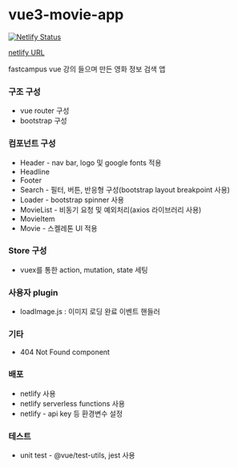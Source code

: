# vue3-movie-app

[![Netlify Status](https://api.netlify.com/api/v1/badges/b1a2aa81-fe1d-4ce4-87f6-514542139e61/deploy-status)](https://app.netlify.com/sites/sleepy-swanson-adba46/deploys)

[netlify URL](https://sleepy-swanson-adba46.netlify.app/#/)

fastcampus vue 강의 들으며 만든 영화 정보 검색 앱

### 구조 구성

- vue router 구성
- bootstrap 구성

### 컴포넌트 구성

- Header - nav bar, logo 및 google fonts 적용
- Headline
- Footer
- Search - 필터, 버튼, 반응형 구성(bootstrap layout breakpoint 사용)
- Loader - bootstrap spinner 사용
- MovieList - 비동기 요청 및 예외처리(axios 라이브러리 사용)
- MovieItem
- Movie - 스켈레톤 UI 적용

### Store 구성

- vuex를 통한 action, mutation, state 세팅

### 사용자 plugin

- loadImage.js : 이미지 로딩 완료 이벤트 핸들러

### 기타

- 404 Not Found component

### 배포

- netlify 사용
- netlify serverless functions 사용
- netlify - api key 등 환경변수 설정

### 테스트

- unit test - @vue/test-utils, jest 사용
